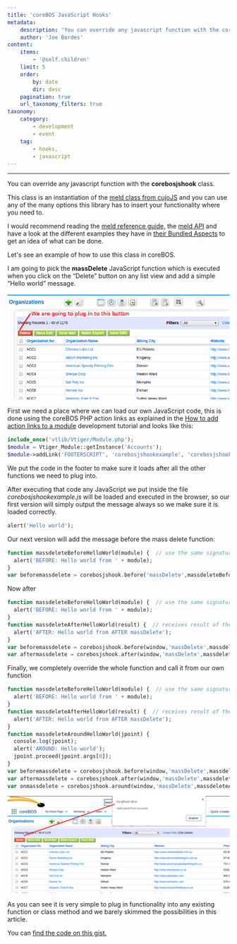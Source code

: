 ```yaml
---
title: 'coreBOS JavaScript Hooks'
metadata:
    description: 'You can override any javascript function with the corebosjshook class.'
    author: 'Joe Bordes'
content:
    items:
        - '@self.children'
    limit: 5
    order:
        by: date
        dir: desc
    pagination: true
    url_taxonomy_filters: true
taxonomy:
    category:
        - development
        - event
    tag:
        - hooks,
        - javascript 
---
```

---
You can override any javascript function with the **corebosjshook** class.

This class is an instantiation of the [meld class from cujoJS](https://github.com/cujojs/meld) and you can use any of the many options this library has to insert your functionality where you need to. 

I would recommend reading the [meld reference guide,](https://github.com/cujojs/meld/blob/master/docs/reference.md) the [meld API](https://github.com/cujojs/meld/blob/master/docs/api.md) and have a look at the different examples they have in [their Bundled Aspects](https://github.com/cujojs/meld/blob/master/docs/aspects.md) to get an idea of what can be done. 

Let's see an example of how to use this class in coreBOS.

I am going to pick the **massDelete** JavaScript function which is executed when you click on the “Delete” button on any list view and add a simple “Hello world” message.

![](massdelete.png?width=100%)

First we need a place where we can load our own JavaScript code, this is done using the coreBOS PHP action links as explained in the [How to add action links to a module](http://localhost/coreBOSDocumentation/developer-guide/architecture-concepts/add_actions) development tutorial and looks like this:

```php 
include_once('vtlib/Vtiger/Module.php');
$module = Vtiger_Module::getInstance('Accounts');
$module->addLink('FOOTERSCRIPT', 'corebosjshookexample', 'corebosjshookexample.js', '', 1, null, TRUE);
```

<div class="notices blue">
We put the code in the footer to make sure it loads after all the other functions we need to plug into.
</div>

After executing that code any JavaScript we put inside the file *corebosjshookexample.js* will be loaded and executed in the browser, so our first version will simply output the message always so we make sure it is loaded correctly.

```php
alert('Hello world');
```

Our next version will add the message before the mass delete function:

```php 
function massdeleteBeforeHelloWorld(module) {  // use the same signature as the function we override
  alert('BEFORE: Hello world from ' + module);
}
var beforemassdelete = corebosjshook.before('massDelete',massdeleteBeforeHelloWorld);
```
Now after

```php
function massdeleteBeforeHelloWorld(module) {  // use the same signature as the function we override
  alert('BEFORE: Hello world from ' + module);
}
function massdeleteAfterHelloWorld(result) {  // receives result of the massdelete function
  alert('AFTER: Hello world from AFTER massDelete');
}
var beforemassdelete = corebosjshook.before(window,'massDelete',massdeleteBeforeHelloWorld);
var aftermassdelete = corebosjshook.after(window,'massDelete',massdeleteAfterHelloWorld);
```
Finally, we completely override the whole function and call it from our own function

```php 
function massdeleteBeforeHelloWorld(module) {  // use the same signature as the function we override
  alert('BEFORE: Hello world from ' + module);
}
function massdeleteAfterHelloWorld(result) {  // receives result of the massdelete function
  alert('AFTER: Hello world from AFTER massDelete');
}
function massdeleteAroundHelloWorld(jpoint) {
  console.log(jpoint);
  alert('AROUND: Hello world');
  jpoint.proceed(jpoint.args[0]);
}
var beforemassdelete = corebosjshook.before(window,'massDelete',massdeleteBeforeHelloWorld);
var aftermassdelete = corebosjshook.after(window,'massDelete',massdeleteAfterHelloWorld);
var onmassdelete = corebosjshook.around(window,'massDelete',massdeleteAroundHelloWorld);
```
![](massdeletebefore.png?width=100%)

As you can see it is very simple to plug in functionality into any existing function or class method and we barely skimmed the possibilities in this article.

You can [find the code on this gist.](https://gist.github.com/joebordes/bb2e74f5dcedfa247451e378730438bc) 












